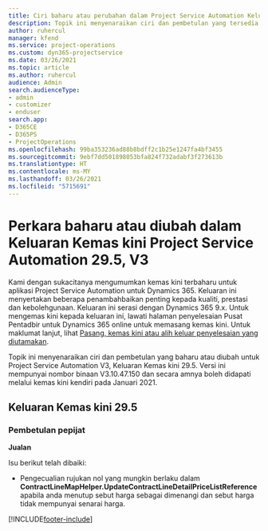 ```yaml
---
title: Ciri baharu atau perubahan dalam Project Service Automation Keluaran Kemas Kini 29.5 Hotfix, V3
description: Topik ini menyenaraikan ciri dan pembetulan yang tersedia dalam Project Service Automation Keluaran Kemas kini 29.5 Hotfix, V3.
author: ruhercul
manager: kfend
ms.service: project-operations
ms.custom: dyn365-projectservice
ms.date: 03/26/2021
ms.topic: article
ms.author: ruhercul
audience: Admin
search.audienceType:
- admin
- customizer
- enduser
search.app:
- D365CE
- D365PS
- ProjectOperations
ms.openlocfilehash: 99ba353236ad88b8bdff2c1b25e1247fa4bf3455
ms.sourcegitcommit: 9ebf7dd501898053bfa824f732adabf3f273613b
ms.translationtype: HT
ms.contentlocale: ms-MY
ms.lasthandoff: 03/26/2021
ms.locfileid: "5715691"
---
```

# <a name="whats-new-or-changed-in-project-service-automation-update-release-295-v3"></a>Perkara baharu atau diubah dalam Keluaran Kemas kini Project Service Automation 29.5, V3

Kami dengan sukacitanya mengumumkan kemas kini terbaharu untuk aplikasi Project Service Automation untuk Dynamics 365. Keluaran ini menyertakan beberapa penambahbaikan penting kepada kualiti, prestasi dan kebolehgunaan. Keluaran ini serasi dengan Dynamics 365 9.x. Untuk mengemas kini kepada keluaran ini, lawati halaman penyelesaian Pusat Pentadbir untuk Dynamics 365 online untuk memasang kemas kini. Untuk maklumat lanjut, lihat [Pasang, kemas kini atau alih keluar penyelesaian yang diutamakan](https://docs.microsoft.com/power-platform/admin/install-remove-preferred-solution).

Topik ini menyenaraikan ciri dan pembetulan yang baharu atau diubah untuk Project Service Automation V3, Keluaran Kemas kini 29.5. Versi ini mempunyai nombor binaan V3.10.47.150 dan secara amnya boleh didapati melalui kemas kini kendiri pada Januari 2021.

## <a name="update-release-295"></a>Keluaran Kemas kini 29.5

### <a name="bug-fixes"></a>Pembetulan pepijat


**Jualan**

Isu berikut telah dibaiki:

- Pengecualian rujukan nol yang mungkin berlaku dalam **ContractLineMapHelper.UpdateContractLineDetailPriceListReference** apabila anda menutup sebut harga sebagai dimenangi dan sebut harga tidak mempunyai senarai harga.


[!INCLUDE[footer-include](../includes/footer-banner.md)]
